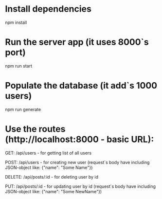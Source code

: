 # Install dependencies
  npm install

# Run the server app (it uses 8000`s port)
  npm run start

# Populate the database (it add`s 1000 users)
  npm run generate


 # Use the routes (http://localhost:8000 - basic URL):

GET: /api/users - for getting list of all users

POST: /api/users - for creating new user (request`s body have including JSON-object like: {"name": "Some Name"})

DELETE: /api/posts/:id - for deleting user by id

PUT: /api/posts/:id - for updating user by id (request`s body have including JSON-object like: {"name": "Some NewName"})
